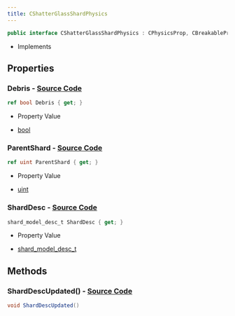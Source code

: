 ```yaml
---
title: CShatterGlassShardPhysics
---
```


```csharp
public interface CShatterGlassShardPhysics : CPhysicsProp, CBreakableProp, CBaseProp, CBaseAnimGraph, CBaseModelEntity, CBaseEntity, CEntityInstance, ISchemaClass<CEntityInstance>, ISchemaClass<CBaseEntity>, ISchemaClass<CBaseModelEntity>, ISchemaClass<CBaseAnimGraph>, ISchemaClass<CBaseProp>, ISchemaClass<CBreakableProp>, ISchemaClass<CPhysicsProp>, ISchemaClass<CShatterGlassShardPhysics>, ISchemaField, ISchemaClass, INativeHandle
```

- Implements

## Properties

### **Debris** - [Source Code](https://github.com/swiftly-solution/swiftlys2/blob/main/managed/src/SwiftlyS2.Generated/Schemas/Interfaces/CShatterGlassShardPhysics.cs#L16)

```csharp
ref bool Debris { get; }
```

- Property Value

- [bool](https://learn.microsoft.com/dotnet/api/system.boolean)

### **ParentShard** - [Source Code](https://github.com/swiftly-solution/swiftlys2/blob/main/managed/src/SwiftlyS2.Generated/Schemas/Interfaces/CShatterGlassShardPhysics.cs#L18)

```csharp
ref uint ParentShard { get; }
```

- Property Value

- [uint](https://learn.microsoft.com/dotnet/api/system.uint32)

### **ShardDesc** - [Source Code](https://github.com/swiftly-solution/swiftlys2/blob/main/managed/src/SwiftlyS2.Generated/Schemas/Interfaces/CShatterGlassShardPhysics.cs#L20)

```csharp
shard_model_desc_t ShardDesc { get; }
```

- Property Value

- [shard_model_desc_t](/docs/api/shared/schemadefinitions/shard_model_desc_t)

## Methods

### **ShardDescUpdated()** - [Source Code](https://github.com/swiftly-solution/swiftlys2/blob/main/managed/src/SwiftlyS2.Generated/Schemas/Interfaces/CShatterGlassShardPhysics.cs#L22)

```csharp
void ShardDescUpdated()
```

